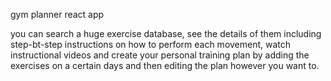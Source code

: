 gym planner react app

you can search a huge exercise database, see the details of them including step-bt-step instructions on how to perform each movement, watch instructional videos and create your personal training plan by adding the exercises on a certain days and then editing the plan however you want to.
